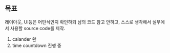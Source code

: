 ## 목표

레이아웃, UI등은 어떤식인지 확인하되
남의 코드 참고 안하고, 스스로 생각해서
실무에서 사용할 source code를 제작.

1. calander 완
2. time countdown 진행 중
